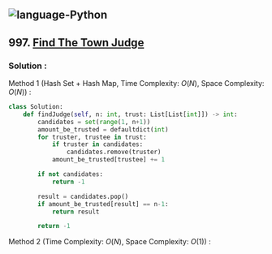 ![language-Python](https://img.shields.io/badge/%20-Python-ffd43b?style=for-the-badge&logo=PYTHON)
---

## 997. [Find The Town Judge](https://leetcode.com/problems/find-the-town-judge)

### Solution :

Method 1 (Hash Set + Hash Map, Time Complexity: $O(N)$, Space Complexity: $O(N)$) :
```python
class Solution:
    def findJudge(self, n: int, trust: List[List[int]]) -> int:
        candidates = set(range(1, n+1))
        amount_be_trusted = defaultdict(int)
        for truster, trustee in trust:
            if truster in candidates:
                candidates.remove(truster)
            amount_be_trusted[trustee] += 1

        if not candidates:
            return -1

        result = candidates.pop()
        if amount_be_trusted[result] == n-1:
            return result

        return -1
```

Method 2 (Time Complexity: $O(N)$, Space Complexity: $O(1)$) :
```python
```
